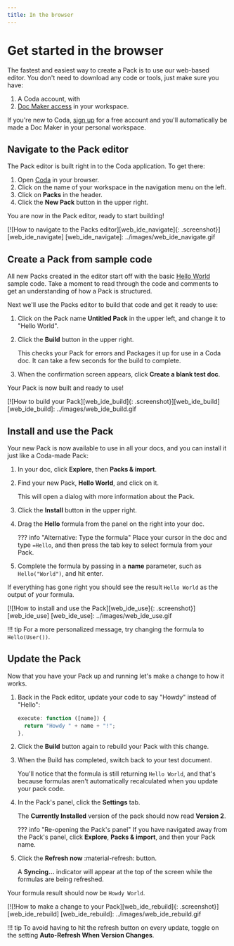 ```yaml
---
title: In the browser
---
```


# Get started in the browser 

The fastest and easiest way to create a Pack is to use our web-based editor. You don't need to download any code or tools, just make sure you have:

1. A Coda account, with
2. [Doc Maker access](https://help.coda.io/en/articles/3388781-members-and-roles) in your workspace.

If you're new to Coda, [sign up](https://{{coda.domain}}/signup) for a free account and you'll automatically be made a Doc Maker in your personal workspace.

## Navigate to the Pack editor

The Pack editor is built right in to the Coda application. To get there:

1. Open [Coda](https://{{coda.domain}}/docs) in your browser.
1. Click on the name of your workspace in the navigation menu on the left.
1. Click on **Packs** in the header.
1. Click the **New Pack** button in the upper right.

You are now in the Pack editor, ready to start building!

[![How to navigate to the Packs editor][web_ide_navigate]{: .screenshot}][web_ide_navigate]
[web_ide_navigate]: ../images/web_ide_navigate.gif

## Create a Pack from sample code

All new Packs created in the editor start off with the basic [Hello World](../samples/hello_world.md) sample code. Take a moment to read through the code and comments to get an understanding of how a Pack is structured.

Next we'll use the Packs editor to build that code and get it ready to use:

1. Click on the Pack name **Untitled Pack** in the upper left, and change it to "Hello World".

1. Click the **Build** button in the upper right.

    This checks your Pack for errors and Packages it up for use in a Coda doc. It can take a few seconds for the build to complete.

1. When the confirmation screen appears, click **Create a blank test doc**.

Your Pack is now built and ready to use!

[![How to build your Pack][web_ide_build]{: .screenshot}][web_ide_build]
[web_ide_build]: ../images/web_ide_build.gif

## Install and use the Pack

Your new Pack is now available to use in all your docs, and you can install it just like a Coda-made Pack:

1. In your doc, click **Explore**, then **Packs & import**.
1. Find your new Pack, **Hello World**, and click on it.

    This will open a dialog with more information about the Pack.

1. Click the **Install** button in the upper right.
1. Drag the **Hello** formula from the panel on the right into your doc.

    ??? info "Alternative: Type the formula"
        Place your cursor in the doc and type `=Hello`, and then press the tab key to select formula from your Pack.

1. Complete the formula by passing in a **name** parameter, such as `Hello("World")`, and hit enter.

If everything has gone right you should see the result `Hello World` as the output of your formula.

[![!How to install and use the Pack][web_ide_use]{: .screenshot}][web_ide_use]
[web_ide_use]: ../images/web_ide_use.gif

!!! tip
    For a more personalized message, try changing the formula to `Hello(User())`.

## Update the Pack

Now that you have your Pack up and running let's make a change to how it works.

1. Back in the Pack editor, update your code to say "Howdy" instead of "Hello":

    ```ts hl_lines="2"
    execute: function ([name]) {
      return "Howdy " + name + "!";
    },
    ```

1. Click the **Build** button again to rebuild your Pack with this change.
1. When the Build has completed, switch back to your test document.

    You'll notice that the formula is still returning `Hello World`, and that's because formulas aren't automatically recalculated when you update your pack code.

1. In the Pack's panel, click the **Settings** tab.

    The **Currently Installed** version of the pack should now read **Version 2**.

    ??? info "Re-opening the Pack's panel"
        If you have navigated away from the Pack's panel, click **Explore**, **Packs & import**, and then your Pack name.

1. Click the **Refresh now** :material-refresh: button.

    A **Syncing...** indicator will appear at the top of the screen while the formulas are being refreshed.

Your formula result should now be `Howdy World`.

[![!How to make a change to your Pack][web_ide_rebuild]{: .screenshot}][web_ide_rebuild]
[web_ide_rebuild]: ../images/web_ide_rebuild.gif

!!! tip
    To avoid having to hit the refresh button on every update, toggle on the setting **Auto-Refresh When Version Changes**.
